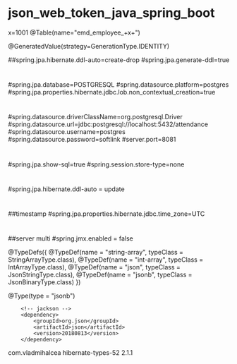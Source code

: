 # json_web_token_java_spring_boot
x=1001 
@Table(name="emd_employee_+x+")

@GeneratedValue(strategy=GenerationType.IDENTITY)

##spring.jpa.hibernate.ddl-auto=create-drop
#spring.jpa.generate-ddl=true
#
#spring.jpa.database=POSTGRESQL
#spring.datasource.platform=postgres
#spring.jpa.properties.hibernate.jdbc.lob.non_contextual_creation=true
#
#spring.datasource.driverClassName=org.postgresql.Driver
#spring.datasource.url=jdbc:postgresql://localhost:5432/attendance
#spring.datasource.username=postgres
#spring.datasource.password=softlink
#server.port=8081
#
#spring.jpa.show-sql=true
#spring.session.store-type=none
#
#spring.jpa.hibernate.ddl-auto = update
#
#
##timestamp
#spring.jpa.properties.hibernate.jdbc.time_zone=UTC
#
##server multi
#spring.jmx.enabled = false




@TypeDefs({
    @TypeDef(name = "string-array", typeClass = StringArrayType.class),
    @TypeDef(name = "int-array", typeClass = IntArrayType.class),
    @TypeDef(name = "json", typeClass = JsonStringType.class),
    @TypeDef(name = "jsonb", typeClass = JsonBinaryType.class)
})

@Type(type = "jsonb")

		<!-- jackson -->
		<dependency>
		    <groupId>org.json</groupId>
		    <artifactId>json</artifactId>
		    <version>20180813</version>
		</dependency>
		
<!-- type jonb -->
<dependency>
    <groupId>com.vladmihalcea</groupId>
    <artifactId>hibernate-types-52</artifactId>
    <version>2.1.1</version>
</dependency> 
